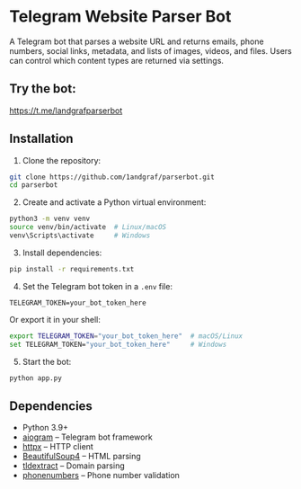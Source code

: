 # Telegram Website Parser Bot

A Telegram bot that parses a website URL and returns emails, phone numbers, social links, metadata, and lists of images, videos, and files. Users can control which content types are returned via settings.

## Try the bot:

https://t.me/landgrafparserbot

## Installation

1. Clone the repository:

```bash
git clone https://github.com/1andgraf/parserbot.git
cd parserbot
```

2. Create and activate a Python virtual environment:

```bash
python3 -m venv venv
source venv/bin/activate  # Linux/macOS
venv\Scripts\activate     # Windows
```

3. Install dependencies:

```bash
pip install -r requirements.txt
```

4. Set the Telegram bot token in a `.env` file:

```text
TELEGRAM_TOKEN=your_bot_token_here
```

Or export it in your shell:

```bash
export TELEGRAM_TOKEN="your_bot_token_here"  # macOS/Linux
set TELEGRAM_TOKEN="your_bot_token_here"     # Windows
```

5. Start the bot:

```bash
python app.py
```

## Dependencies

- Python 3.9+
- [aiogram](https://docs.aiogram.dev/) – Telegram bot framework
- [httpx](https://www.python-httpx.org/) – HTTP client
- [BeautifulSoup4](https://www.crummy.com/software/BeautifulSoup/) – HTML parsing
- [tldextract](https://github.com/john-kurkowski/tldextract) – Domain parsing
- [phonenumbers](https://github.com/daviddrysdale/python-phonenumbers) – Phone number validation
